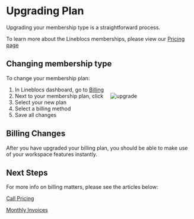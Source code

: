 # Upgrading Plan 

Upgrading your membership type is a straightforward process. 

To learn more about the Lineblocs memberships, please view our [Pricing page](https://lineblocs.com/pricing)

## Changing membership type

To change your membership plan:

1. In Lineblocs dashboard, go to [Billing](https://app.lineblocs.com/#/dashboard/billing)
2. Next to your membership plan, click&nbsp;&nbsp;&nbsp;&nbsp;&nbsp;![upgrade](/img/frontend/docs/upgrade-plan/upgrade.png)
3. Select your new plan
4. Select a billing method
5. Save all changes

## Billing Changes

After you have upgraded your billing plan, you should be able to make use of your workspace features instantly.

## Next Steps

For more info on billing matters, please see the articles below:

[Call Pricing](https://lineblocs.com/resources/billing-and-pricing/call-pricing)

[Monthly Invoices](https://lineblocs.com/resources/billing-and-pricing/monthly-invoices)